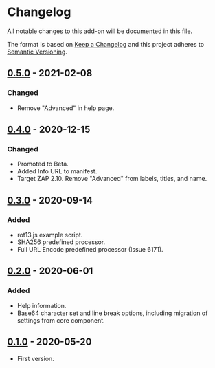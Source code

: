 # Changelog
All notable changes to this add-on will be documented in this file.

The format is based on [Keep a Changelog](https://keepachangelog.com/en/1.0.0/)
and this project adheres to [Semantic Versioning](https://semver.org/spec/v2.0.0.html).

## [0.5.0] - 2021-02-08
### Changed
- Remove "Advanced" in help page.

## [0.4.0] - 2020-12-15

### Changed
- Promoted to Beta.
- Added Info URL to manifest.
- Target ZAP 2.10. Remove "Advanced" from labels, titles, and name.

## [0.3.0] - 2020-09-14

### Added
- rot13.js example script.
- SHA256 predefined processor.
- Full URL Encode predefined processor (Issue 6171).

## [0.2.0] - 2020-06-01

### Added
- Help information.
- Base64 character set and line break options, including migration of settings from core component.


## [0.1.0] - 2020-05-20

- First version.

[0.5.0]: https://github.com/zaproxy/zap-extensions/releases/encoder-v0.5.0
[0.4.0]: https://github.com/zaproxy/zap-extensions/releases/encoder-v0.4.0
[0.3.0]: https://github.com/zaproxy/zap-extensions/releases/encoder-v0.3.0
[0.2.0]: https://github.com/zaproxy/zap-extensions/releases/encoder-v0.2.0
[0.1.0]: https://github.com/zaproxy/zap-extensions/releases/encoder-v0.1.0
